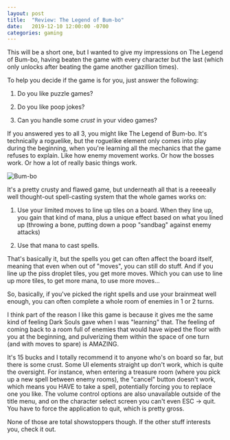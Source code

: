 ```yaml
---
layout: post
title:  "Review: The Legend of Bum-bo"
date:   2019-12-10 12:00:00 -0700
categories: gaming
---
```

This will be a short one, but I wanted to give my impressions on The Legend of Bum-bo, having beaten the game with every character but the last (which only unlocks after beating the game another gazillion times).

To help you decide if the game is for you, just answer the following:

1. Do you like puzzle games?

2. Do you like poop jokes?

3. Can you handle some *crust* in your video games?

If you answered yes to all 3, you might like The Legend of Bum-bo. It's technically a roguelike, but the roguelike element only comes into play during the beginning, when you're learning all the mechanics that the game refuses to explain. Like how enemy movement works. Or how the bosses work. Or how a lot of really basic things work.

![Bum-bo](https://i.imgur.com/Utn0m6g.png)

It's a pretty crusty and flawed game, but underneath all that is a reeeeally well thought-out spell-casting system that the whole games works on:

1. Use your limited moves to line up tiles on a board. When they line up, you gain that kind of mana, plus a unique effect based on what you lined up (throwing a bone, putting down a poop "sandbag" against enemy attacks)

2. Use that mana to cast spells.

That's basically it, but the spells you get can often affect the board itself, meaning that even when out of "moves", you can still do stuff. And if you line up the piss droplet tiles, you get more moves. Which you can use to line up more tiles, to get more mana, to use more moves...

So, basically, if you've picked the right spells and use your brainmeat well enough, you can often complete a whole room of enemies in 1 or 2 turns.

I think part of the reason I like this game is because it gives me the same kind of feeling Dark Souls gave when I was "learning" that. The feeling of coming back to a room full of enemies that would have wiped the floor with you at the beginning, and pulverizing them within the space of one turn (and with moves to spare) is AMAZING.

It's 15 bucks and I totally recommend it to anyone who's on board so far, but there is some crust. Some UI elements straight up don't work, which is quite the oversight. For instance, when entering a treasure room (where you pick up a new spell between enemy rooms), the "cancel" button doesn't work, which means you HAVE to take a spell, potentially forcing you to replace one you like. The volume control options are also unavailable outside of the title menu, and on the character select screen you can't even ESC -> quit. You have to force the application to quit, which is pretty gross.

None of those are total showstoppers though. If the other stuff interests you, check it out.
